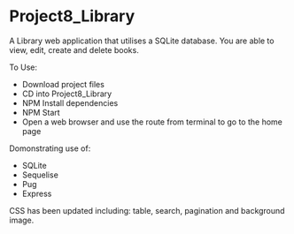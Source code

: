 # Project8_Library
 
A Library web application that utilises a SQLite database. You are able to view, edit, create and delete books.

To Use:
- Download project files
- CD into Project8_Library
- NPM Install dependencies
- NPM Start
- Open a web browser and use the route from terminal to go to the home page

Domonstrating use of:
- SQLite
- Sequelise
- Pug
- Express

CSS has been updated including: table, search, pagination and background image. 

